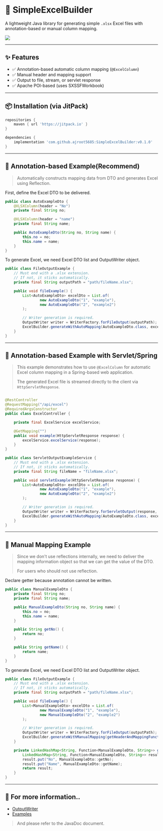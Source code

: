# 📄 SimpleExcelBuilder

A lightweight Java library for generating simple `.xlsx` Excel files with annotation-based or manual column mapping.

[![](https://jitpack.io/v/ajroot5685/SimpleExcelBuilder.svg)](https://jitpack.io/#ajroot5685/SimpleExcelBuilder)

---

## ✨ Features

- ✅ Annotation-based automatic column mapping (`@ExcelColumn`)
- ✅ Manual header and mapping support
- ✅ Output to file, stream, or servlet response
- ✅ Apache POI-based (uses SXSSFWorkbook)

---

## 📦 Installation (via JitPack)

```gradle
repositories {
    maven { url 'https://jitpack.io' }
}

dependencies {
    implementation 'com.github.ajroot5685:SimpleExcelBuilder:v0.1.0'
}
```

---

## 🧩 Annotation-based Example(Recommend)

> Automatically constructs mapping data from DTO and generates Excel using Reflection.

First, define the Excel DTO to be delivered.

```java
public class AutoExampleDto {
    @XLSXColumn(header = "No")
    private final String no;

    @XLSXColumn(header = "name")
    private final String name;

    public AutoExampleDto(String no, String name) {
        this.no = no;
        this.name = name;
    }
}

```

To generate Excel, we need Excel DTO list and OutputWriter object.

```java
public class FileOutputExample {
    // Must end with a .xlsx extension.
    // If not, it sticks automatically.
    private final String outputPath = "path/fileName.xlsx";

    public void fileExample() {
        List<AutoExampleDto> excelDto = List.of(
                new AutoExampleDto("1", "example"),
                new AutoExampleDto("2", "example2")
        );

        // Writer generation is required.
        OutputWriter writer = WriterFactory.forFileOutput(outputPath);
        ExcelBuilder.generateWithAutoMapping(AutoExampleDto.class, excelDto, writer);
    }
}
```

---

## 🍃 Annotation-based Example with Servlet/Spring

> This example demonstrates how to use `@ExcelColumn` for automatic Excel column mapping in a Spring-based web
> application.
>
> The generated Excel file is streamed directly to the client via `HttpServletResponse`.

```java

@RestController
@RequestMapping("/api/excel")
@RequiredArgsConstructor
public class ExcelController {

    private final ExcelService excelService;

    @GetMapping("")
    public void example(HttpServletResponse response) {
        excelService.excelService(response);
    }
}
```

```java
public class ServletOutputExampleService {
    // Must end with a .xlsx extension.
    // If not, it sticks automatically.
    private final String fileName = "fileName.xlsx";

    public void servletExample(HttpServletResponse response) {
        List<AutoExampleDto> excelDto = List.of(
                new AutoExampleDto("1", "example"),
                new AutoExampleDto("2", "example2")
        );

        // Writer generation is required.
        OutputWriter writer = WriterFactory.forServletOutput(response, fileName);
        ExcelBuilder.generateWithAutoMapping(AutoExampleDto.class, excelDto, writer);
    }
}
```

---

## 📝 Manual Mapping Example

> Since we don't use reflections internally, we need to deliver the mapping information object so that we can get the
> value of the DTO.
>
> For users who should not use reflection.

Declare getter because annotation cannot be written.

```java
public class ManualExampleDto {
    private final String no;
    private final String name;

    public ManualExampleDto(String no, String name) {
        this.no = no;
        this.name = name;
    }

    public String getNo() {
        return no;
    }

    public String getName() {
        return name;
    }
}

```

To generate Excel, we need Excel DTO list and OutputWriter object.

```java
public class FileOutputExample {
    // Must end with a .xlsx extension.
    // If not, it sticks automatically.
    private final String outputPath = "path/fileName.xlsx";

    public void fileExample() {
        List<ManualExampleDto> excelDto = List.of(
                new ManualExampleDto("1", "example"),
                new ManualExampleDto("2", "example2")
        );

        // Writer generation is required.
        OutputWriter writer = WriterFactory.forFileOutput(outputPath);
        ExcelBuilder.generateWithManualMapping(getHeaderAndMappingFunction(), excelDto, writer);
    }

    private LinkedHashMap<String, Function<ManualExampleDto, String>> getHeaderAndMappingFunction() {
        LinkedHashMap<String, Function<ManualExampleDto, String>> result = new LinkedHashMap<>();
        result.put("No", ManualExampleDto::getNo);
        result.put("Name", ManualExampleDto::getName);
        return result;
    }
}
```

---

## 👀 For more information..

- [OutputWriter](/src/main/java/com/github/ajroot5685/output/README_OutputWriter_EN.md)
- [Examples](/src/main/java/com/github/ajroot5685/example)

> And please refer to the JavaDoc document.